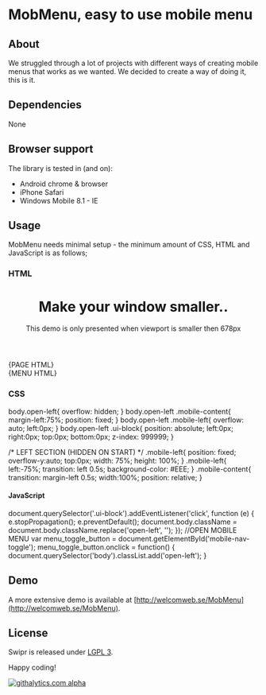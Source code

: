 # MobMenu, easy to use mobile menu

## About
We struggled through a lot of projects with different ways of creating mobile menus that works as we wanted. We decided to create a way of doing it, this is it.

## Dependencies
None

## Browser support
The library is tested in (and on):

* Android chrome & browser
* iPhone Safari
* Windows Mobile 8.1 - IE

## Usage
MobMenu needs minimal setup - the minimum amount of CSS, HTML and JavaScript is as follows;

### HTML
  <body>
  	<div class="mobile-content">
  		<div class="ui-block"></div>
  		<header>
  			<div class="desktop-header">
  				<h1>Make your window smaller..</h1>
  				<p>This demo is only presented when viewport is smaller then 678px</p>
  			</div>
  			<div class="mobile-header">
  				<div id="mobile-nav-toggle"></div>
  			</div>
  		</header>
  		<div class="page-container">
  			{PAGE HTML}
  		</div>
  	</div>
  	<div class="mobile-left">
  		{MENU HTML}
  	</div>
  </body>

### CSS
  body.open-left{
  	overflow: hidden;
  }
  	body.open-left .mobile-content{
  		margin-left:75%;
  		position: fixed;
  	}
  	body.open-left .mobile-left{
  		overflow: auto;
  		left:0px;
  	}
  	body.open-left .ui-block{
  		position: absolute;
  		left:0px;
  		right:0px;
  		top:0px;
  		bottom:0px;
  		z-index: 999999;
  	}
  
  /* LEFT SECTION (HIDDEN ON START) */
  .mobile-left{
  	position: fixed;
  	overflow-y:auto;
  	top:0px;
  	width: 75%;
  	height: 100%;
  }
  .mobile-left{
  	left:-75%;
  	transition: left 0.5s;
  	background-color: #EEE;
  }
  .mobile-content{
  	transition: margin-left 0.5s;
  	width:100%;
  	position: relative;
  }

#### JavaScript
  document.querySelector('.ui-block').addEventListener('click', function (e) {
  	e.stopPropagation();
  	e.preventDefault();
  	document.body.className = document.body.className.replace('open-left', '');
  });
  //OPEN MOBILE MENU
  var menu_toggle_button = document.getElementById('mobile-nav-toggle');
  menu_toggle_button.onclick = function() {
  	document.querySelector('body').classList.add('open-left');
  }

## Demo
A more extensive demo is available at [http://welcomweb.se/MobMenu](http://welcomweb.se/MobMenu).

## License
Swipr is released under [LGPL 3](https://www.gnu.org/copyleft/lesser.html).


Happy coding!

[![githalytics.com alpha](https://cruel-carlota.pagodabox.com/64a45e5f0863b6ef44cdfbf328cb930a "githalytics.com")](http://githalytics.com/WelcomWeb/MobMenu)
